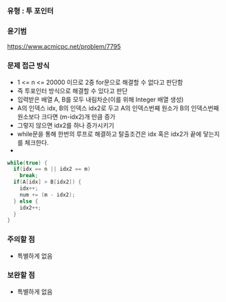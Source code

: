 ### 유형 : 투 포인터
### 윤기범
https://www.acmicpc.net/problem/7795

### 문제 접근 방식
  - 1 <= n <= 20000 이므로 2중 for문으로 해결할 수 없다고 판단함
  - 즉 투포인터 방식으로 해결할 수 있다고 판단
  - 입력받은 배열 A, B를 모두 내림차순(이를 위해 Integer 배열 생성)
  - A의 인덱스 idx, B의 인덱스 idx2로 두고 A의 인덱스번째 원소가 B의 인덱스번째 원소보다 크다면 (m-idx2)개 만큼 증가
  - 그렇지 않으면 idx2를 하나 증가시키기
  - while문을 통해 한번의 루프로 해결하고 탈출조건은 idx 혹은 idx2가 끝에 닿는지를 체크한다.
  - 
```Java
while(true) {
  if(idx == n || idx2 == m)
    break;
  if(A[idx] > B[idx2]) {
    idx++;
    num += (m - idx2);
  } else {
    idx2++;
  }
}
```

### 주의할 점
  - 특별하게 없음

### 보완할 점
  - 특별하게 없음
